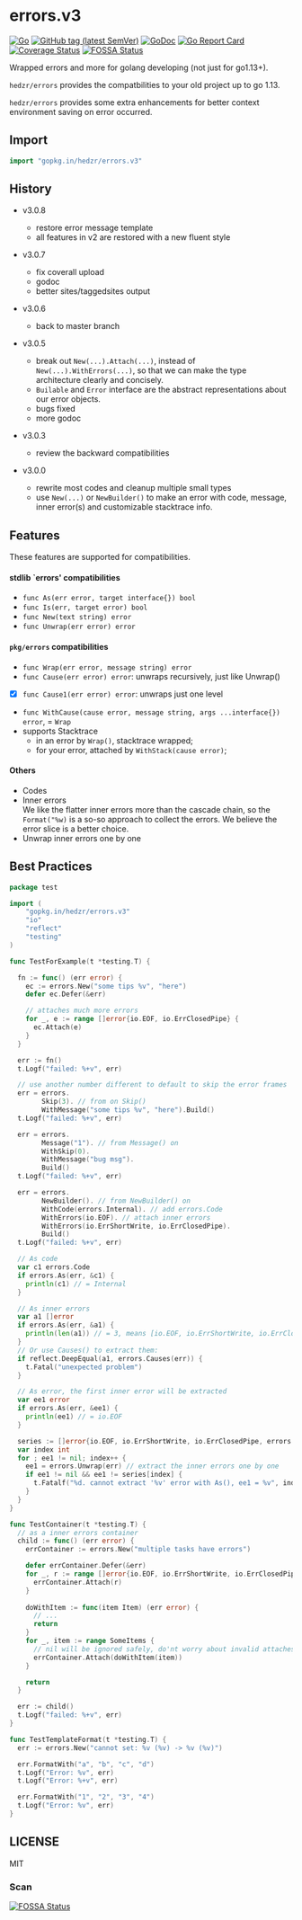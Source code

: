 # errors.v3

[![Go](https://github.com/hedzr/errors/actions/workflows/go.yml/badge.svg)](https://github.com/hedzr/errors/actions/workflows/go.yml)
[![GitHub tag (latest SemVer)](https://img.shields.io/github/tag/hedzr/errors.svg?label=release)](https://gopkg.in/hedzr/errors.v3)
[![GoDoc](https://img.shields.io/badge/godoc-reference-blue.svg?style=flat)](https://pkg.go.dev/gopkg.in/hedzr/errors.v3)
[![Go Report Card](https://goreportcard.com/badge/github.com/hedzr/errors)](https://goreportcard.com/report/github.com/hedzr/errors)
[![Coverage Status](https://coveralls.io/repos/github/hedzr/errors/badge.svg)](https://coveralls.io/github/hedzr/errors)
[![FOSSA Status](https://app.fossa.com/api/projects/git%2Bgithub.com%2Fhedzr%2Ferrors.svg?type=shield)](https://app.fossa.com/projects/git%2Bgithub.com%2Fhedzr%2Ferrors?ref=badge_shield)

Wrapped errors and more for golang developing (not just for go1.13+).

`hedzr/errors` provides the compatbilities to your old project up to go 1.13.

`hedzr/errors` provides some extra enhancements for better context environment saving on error occurred.

## Import

```go
import "gopkg.in/hedzr/errors.v3"
```

## History

- v3.0.8
  - restore error message template
  - all features in v2 are restored with a new fluent style

- v3.0.7
  - fix coverall upload
  - godoc
  - better sites/taggedsites output

- v3.0.6
  - back to master branch

- v3.0.5
  - break out `New(...).Attach(...)`, instead of `New(...).WithErrors(...)`, so that we can make the type architecture clearly and concisely.
  - `Builable` and `Error` interface are the abstract representations about our error objects.
  - bugs fixed
  - more godoc

- v3.0.3
  - review the backward compatibilities

- v3.0.0
  - rewrite most codes and cleanup multiple small types
  - use `New(...)` or `NewBuilder()` to make an error with code, message, inner error(s) and customizable stacktrace info.

## Features

These features are supported for compatibilities.

#### stdlib `errors' compatibilities

- `func As(err error, target interface{}) bool`
- `func Is(err, target error) bool`
- `func New(text string) error`
- `func Unwrap(err error) error`

#### `pkg/errors` compatibilities

- `func Wrap(err error, message string) error`
- `func Cause(err error) error`: unwraps recursively, just like Unwrap()
- [x] `func Cause1(err error) error`: unwraps just one level
- `func WithCause(cause error, message string, args ...interface{}) error`, = `Wrap`
- supports Stacktrace
  - in an error by `Wrap()`, stacktrace wrapped;
  - for your error, attached by `WithStack(cause error)`;

#### Others

- Codes
- Inner errors  
  We like the flatter inner errors more than the cascade chain, so the `Format("%w)` is a so-so approach to collect the errors. We believe the error slice is a better choice.
- Unwrap inner errors one by one

## Best Practices

```go
package test

import (
    "gopkg.in/hedzr/errors.v3"
    "io"
    "reflect"
    "testing"
)

func TestForExample(t *testing.T) {

  fn := func() (err error) {
    ec := errors.New("some tips %v", "here")
    defer ec.Defer(&err)

    // attaches much more errors
    for _, e := range []error{io.EOF, io.ErrClosedPipe} {
      ec.Attach(e)
    }
  }

  err := fn()
  t.Logf("failed: %+v", err)

  // use another number different to default to skip the error frames
  err = errors.
        Skip(3). // from on Skip()
        WithMessage("some tips %v", "here").Build()
  t.Logf("failed: %+v", err)

  err = errors.
        Message("1"). // from Message() on
        WithSkip(0).
        WithMessage("bug msg").
        Build()
  t.Logf("failed: %+v", err)

  err = errors.
        NewBuilder(). // from NewBuilder() on
        WithCode(errors.Internal). // add errors.Code
        WithErrors(io.EOF). // attach inner errors
        WithErrors(io.ErrShortWrite, io.ErrClosedPipe).
        Build()
  t.Logf("failed: %+v", err)

  // As code
  var c1 errors.Code
  if errors.As(err, &c1) {
    println(c1) // = Internal
  }

  // As inner errors
  var a1 []error
  if errors.As(err, &a1) {
    println(len(a1)) // = 3, means [io.EOF, io.ErrShortWrite, io.ErrClosedPipe]
  }
  // Or use Causes() to extract them:
  if reflect.DeepEqual(a1, errors.Causes(err)) {
    t.Fatal("unexpected problem")
  }

  // As error, the first inner error will be extracted
  var ee1 error
  if errors.As(err, &ee1) {
    println(ee1) // = io.EOF
  }

  series := []error{io.EOF, io.ErrShortWrite, io.ErrClosedPipe, errors.Internal}
  var index int
  for ; ee1 != nil; index++ {
    ee1 = errors.Unwrap(err) // extract the inner errors one by one
    if ee1 != nil && ee1 != series[index] {
      t.Fatalf("%d. cannot extract '%v' error with As(), ee1 = %v", index, series[index], ee1)
    }
  }
}

func TestContainer(t *testing.T) {
  // as a inner errors container
  child := func() (err error) {
    errContainer := errors.New("multiple tasks have errors")

    defer errContainer.Defer(&err)
    for _, r := range []error{io.EOF, io.ErrShortWrite, io.ErrClosedPipe, errors.Internal} {
      errContainer.Attach(r)
    }
    
    doWithItem := func(item Item) (err error) {
      // ...
      return
    }
    for _, item := range SomeItems {
      // nil will be ignored safely, do'nt worry about invalid attaches.
      errContainer.Attach(doWithItem(item))
    }

    return
  }

  err := child()
  t.Logf("failed: %+v", err)
}

func TestTemplateFormat(t *testing.T) {
  err := errors.New("cannot set: %v (%v) -> %v (%v)")

  err.FormatWith("a", "b", "c", "d")
  t.Logf("Error: %v", err)
  t.Logf("Error: %+v", err)

  err.FormatWith("1", "2", "3", "4")
  t.Logf("Error: %v", err)
}
```

## LICENSE

MIT

### Scan

[![FOSSA Status](https://app.fossa.com/api/projects/git%2Bgithub.com%2Fhedzr%2Ferrors.svg?type=large)](https://app.fossa.com/projects/git%2Bgithub.com%2Fhedzr%2Ferrors?ref=badge_large)